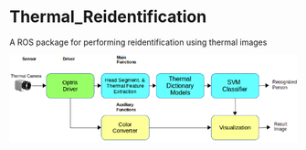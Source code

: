 # Thermal_Reidentification

A ROS package for performing reidentification using thermal images

![alt tag](https://github.com/scosar/Thermal_Reidentification/blob/master/thermal_reid_ros_flow.png)
